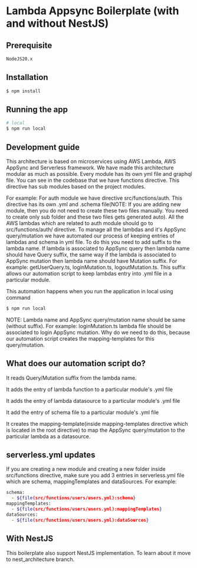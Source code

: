 # Lambda Appsync Boilerplate (with and without NestJS)

## Prerequisite

```bash
NodeJS20.x
```

## Installation

```bash
$ npm install
```

## Running the app

```bash
# local
$ npm run local
```

## Development guide
This architecture is based on microservices using AWS Lambda, AWS AppSync and Serverless framework. We have made this architecture modular as much as possible. Every module has its own yml file and graphql file. You can see in the codebase that we have functions directive. This directive has sub modules based on the project modules.

For example: For auth module we have directive src/functions/auth. This directive has its own .yml and .schema file(NOTE: If you are adding new module, then you do not need to create these two files manually. You need to create only sub folder and these two files gets generated auto).
All the AWS lambdas which are related to auth module should go to src/functions/auth/ directive. To manage all the lambdas and it's AppSync query/mutation we have automated our process of keeping entries of lambdas and schema in yml file. To do this you need to add suffix to the lambda name. If lambda is associated to AppSync query then lambda name should have Query suffix, the same way if the lambda is associated to AppSync mutation then lambda name should have Mutation suffix.
For example: getUserQuery.ts, loginMutation.ts, logoutMutation.ts. This suffix allows our automation script to keep lambdas entry into .yml file in a particular module.

This automation happens when you run the application in local using command
```bash
$ npm run local
```

NOTE: Lambda name and AppSync query/mutation name should be same (without suffix). For example: loginMutation.ts lambda file should be associated to login AppSync mutation.
Why do we need to do this, because our automation script creates the mapping-templates for this query/mutation.


## What does our automation script do?
It reads Query/Mutation suffix from the lambda name.

It adds the entry of lambda function to a particular module's .yml file

It adds the entry of lambda datasource to a particular module's .yml file

It add the entry of schema file to a particular module's .yml file

It creates the mapping-template(inside mapping-templates directive which is located in the root directive) to map the AppSync query/mutation to the particular lambda as a datasource.

## serverless.yml updates

If you are creating a new module and creating a new folder inside src/functions directive, make sure you add 3 entries in serverless.yml file which are schema, mappingTemplates and dataSources.
For example:
```bash
schema:
  - ${file(src/functions/users/users.yml):schema}
mappingTemplates:
  - ${file(src/functions/users/users.yml):mappingTemplates}
dataSources:
  - ${file(src/functions/users/users.yml):dataSources}
```

## With NestJS

This boilerplate also support NestJS implementation. To learn about it move to nest_architecture branch.
